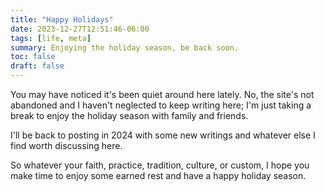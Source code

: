 ```yaml
---
title: "Happy Holidays"
date: 2023-12-27T12:51:46-06:00
tags: [life, meta]
summary: Enjoying the holiday season, be back soon.
toc: false
draft: false
---
```


You may have noticed it's been quiet around here lately. No, the site's not abandoned and I haven't neglected to keep writing here; I'm just taking a break to enjoy the holiday season with family and friends. 

I'll be back to posting in 2024 with some new writings and whatever else I find worth discussing here.

So whatever your faith, practice, tradition, culture, or custom, I hope you make time to enjoy some earned rest and have a happy holiday season.